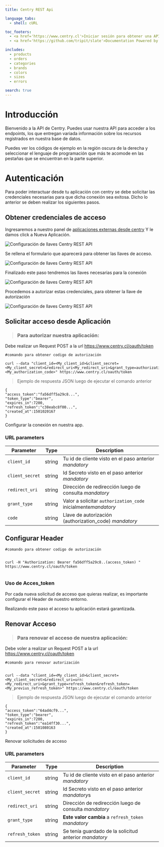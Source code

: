 ```yaml
---
title: Centry REST Api

language_tabs:
  - shell: cURL

toc_footers:
  - <a href='https://www.centry.cl'>Iniciar sesión para obtener una API Key</a>
  - <a href='https://github.com/tripit/slate'>Documentation Powered by Slate</a>

includes:
  - products 
  - orders
  - categories
  - brands
  - colors
  - sizes
  - errors

search: true
---
```


# Introducción

Bienvenido a la API de Centry. Puedes usar nuestra API para acceder a los endpoints, los que entregan variada
información sobre los recursos registrados en nuestra base de datos.

Puedes ver los códigos de ejemplo en la región oscura de la derecha y seleccionar el lenguaje de programación
que más te acomode en las pestañas que se encuentran en la parte superior.

# Autenticación

Para poder interactuar desde tu aplicación con centry se debe solicitar las credenciales necesarias para que 
dicha conexión sea exitosa.
Dicho lo anterior se deben realizar los siguientes pasos.

## Obtener credenciales de acceso ##
Ingresaremos a nuestro panel de [aplicaciones externas desde centry](https://www.centry.cl/oauth/applications)
Y le damos click a Nueva Aplicación.




![Configuración de llaves Centry REST API](images/appCentry1.png)

Se rellena el formulario que aparecerá para obtener las llaves de acceso. 

![Configuración de llaves Centry REST API](images/appCentry2.png)

Finalizado este paso tendremos las llaves necesarias para la conexión 

![Configuración de llaves Centry REST API](images/appCentry3.png)

Procedemos a autorizar estas credenciales, para obtener la llave de autorización

![Configuración de llaves Centry REST API](images/appCentry4.png)


## Solicitar acceso desde Aplicación
> ### Para autorizar nuestra aplicación:
Debe realizar un Request POST a la url https://www.centry.cl/oauth/token

```shell
#comando para obtener codigo de autorización 

curl --data "client_id=<My_client_id>&client_secret=<My_client_secret>&redirect_uri<My_redirect_uri>&grant_type=authorization_code&code=<My_authorization_code>" https://www.centry.cl/oauth/token

```
> Ejemplo de respuesta JSON luego de ejecutar el comando anterior

```
{
"access_token":"fa56dff5a29c8...",
"token_type":"bearer",
"expires_in":7200,
"refresh_token":"c38eabc8f00...",
"created_at":1501020167
}
```


Configurar la conexión en nuestra app.

### URL parameters ###

|   Parameter    |  Type  | Description                                                      |
|----------------|--------|------------------------------------------------------------------|
| `client_id`    | string | Tu id de cliente visto en el paso anterior <i class="label label-info">mandatory</i>    |
| `client_secret`| string | Id Secreto visto en el paso anterior <i class="label label-info">mandatory</i>           |
| `redirect_uri` | string | Dirección de redirección luego de consulta <i class="label label-info">mandatory</i> |
| `grant_type`   | string | Valor a solicitar `authorization_code` inicialmente<i class="label label-info">mandatory</i>       |
| `code`         | string | Llave de autorización (authorization_code) <i class="label label-info">mandatory</i>   |

## Configurar Header 

```shell
#comando para obtener codigo de autorización 


curl -H "Authorization: Bearer fa56dff5a29c8..(access_token) " https://www.centry.cl/oauth/token


```

### Uso de Acces_token
Por cada nueva solicitud de acceso que quieras realizar, es importante configurar el Header de nuestro entorno.

Realizando este paso el acceso tu aplicación estará garantizada.





## Renovar Acceso

> ### Para renovar el acceso de nuestra aplicación:
Debe voler a realizar un Request POST a la url https://www.centry.cl/oauth/token

```shell
#comando para renovar autorización 


curl --data "client_id=<My_client_id>&client_secret=<My_client_secret>&redirect_uri=urn:<My_redirect_uri>&grant_type=refresh_token&refresh_token=<My_previus_refresh_token>" https://www.centry.cl/oauth/token
```
> Ejemplo de respuesta JSON luego de ejecutar el comando anterior

```
{
"access_token":"64ad4cf9...",
"token_type":"bearer",
"expires_in":7200,
"refresh_token":"ea14ff30...",
"created_at":1501080163
}
```
Renovar solicitudes de acceso 

### URL parameters ###

|   Parameter    |  Type  | Description                                                      |
|----------------|--------|------------------------------------------------------------------|
| `client_id`    | string | Tu id de cliente visto en el paso anterior <i class="label label-info">mandatory</i>            |
| `client_secret`| string | Id Secreto visto en el paso anterior <i class="label label-info">mandatory</i>s |
| `redirect_uri` | string | Dirección de redirección luego de consulta <i class="label label-info">mandatory</i> |
| `grant_type`   | string | **Este valor cambia** a `refresh_token` <i class="label label-info">mandatory</i>   |
| `refresh_token`| string | Se tenía guardado de la solicitud anterior <i class="label label-info">mandatory</i> |



